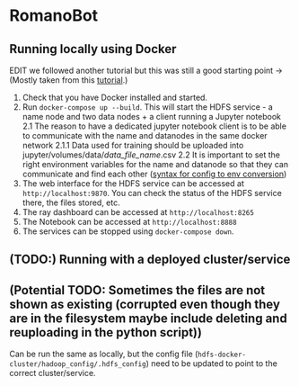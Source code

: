 # RomanoBot

## Running locally using Docker

EDIT we followed another tutorial but this was still a good starting point -> (Mostly taken from this [tutorial](https://bytemedirk.medium.com/setting-up-an-hdfs-cluster-with-docker-compose-a-step-by-step-guide-4541cd15b168).)

1. Check that you have Docker installed and started.
2. Run `docker-compose up --build`. This will start the HDFS service - a name node and two data nodes + a client running a Jupyter notebook
   2.1 The reason to have a dedicated jupyter notebook client is to be able to communicate with the name and datanodes in the same docker network
   2.1.1 Data used for training should be uploaded into jupyter/volumes/data/_data_file_name_.csv
   2.2 It is important to set the right environment variables for the name and datanode so that they can communicate and find each other ([syntax for config to env conversion](https://github.com/s22s/hadoop-docker))
3. The web interface for the HDFS service can be accessed at `http://localhost:9870`. You can check the status of the HDFS service there, the files stored, etc.
4. The ray dashboard can be accessed at `http://localhost:8265`
5. The Notebook can be accessed at `http://localhost:8888`
6. The services can be stopped using `docker-compose down`.

## (TODO:) Running with a deployed cluster/service

## (Potential TODO: Sometimes the files are not shown as existing (corrupted even though they are in the filesystem maybe include deleting and reuploading in the python script))

Can be run the same as locally, but the config file (`hdfs-docker-cluster/hadoop_config/.hdfs_config`) need to be updated to point to the correct cluster/service.
